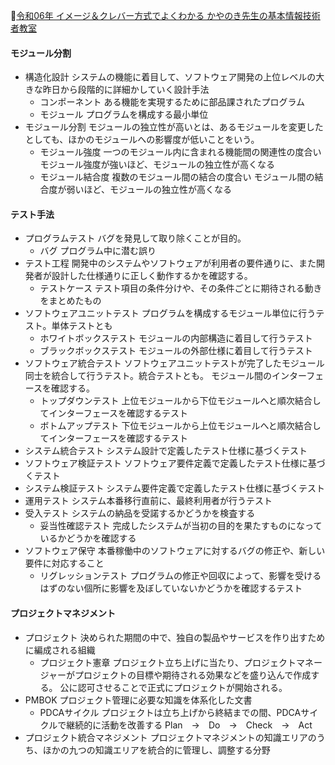 
📖[令和06年 イメージ＆クレバー方式でよくわかる かやのき先生の基本情報技術者教室](https://gihyo.jp/book/2023/978-4-297-13827-1)

#### モジュール分割

- 構造化設計
  システムの機能に着目して、ソフトウェア開発の上位レベルの大きな昨日から段階的に詳細かしていく設計手法
  - コンポーネント
    ある機能を実現するために部品課されたプログラム
  - モジュール
    プログラムを構成する最小単位
- モジュール分割
  モジュールの独立性が高いとは、あるモジュールを変更したとしても、ほかのモジュールへの影響度が低いことをいう。
  - モジュール強度
    一つのモジュール内に含まれる機能間の関連性の度合い
    モジュール強度が強いほど、モジュールの独立性が高くなる
  - モジュール結合度
    複数のモジュール間の結合の度合い
    モジュール間の結合度が弱いほど、モジュールの独立性が高くなる

#### テスト手法

- プログラムテスト
  バグを発見して取り除くことが目的。
  - バグ
    プログラム中に潜む誤り
- テスト工程
  開発中のシステムやソフトウェアが利用者の要件通りに、また開発者が設計した仕様通りに正しく動作するかを確認する。
  - テストケース
    テスト項目の条件分けや、その条件ごとに期待される動きをまとめたもの
- ソフトウェアユニットテスト
  プログラムを構成するモジュール単位に行うテスト。単体テストとも
  - ホワイトボックステスト
    モジュールの内部構造に着目して行うテスト
  - ブラックボックステスト
    モジュールの外部仕様に着目して行うテスト
- ソフトウェア統合テスト
  ソフトウェアユニットテストが完了したモジュール同士を統合して行うテスト。統合テストとも。
  モジュール間のインターフェースを確認する。
  - トップダウンテスト
    上位モジュールから下位モジュールへと順次結合してインターフェースを確認するテスト
  - ボトムアップテスト
    下位モジュールから上位モジュールへと順次結合してインターフェースを確認するテスト
- システム統合テスト
  システム設計で定義したテスト仕様に基づくテスト
- ソフトウェア検証テスト
  ソフトウェア要件定義で定義したテスト仕様に基づくテスト
- システム検証テスト
  システム要件定義で定義したテスト仕様に基づくテスト
- 運用テスト
  システム本番移行直前に、最終利用者が行うテスト
- 受入テスト
  システムの納品を受諾するかどうかを検査する
  - 妥当性確認テスト
    完成したシステムが当初の目的を果たすものになっているかどうかを確認する
- ソフトウェア保守
  本番稼働中のソフトウェアに対するバグの修正や、新しい要件に対応すること
  - リグレッションテスト
    プログラムの修正や回収によって、影響を受けるはずのない個所に影響を及ぼしていないかどうかを確認するテスト

#### プロジェクトマネジメント

- プロジェクト
  決められた期間の中で、独自の製品やサービスを作り出すために編成される組織
  - プロジェクト憲章
    プロジェクト立ち上げに当たり、プロジェクトマネージャーがプロジェクトの目標や期待される効果などを盛り込んで作成する。
    公に認可させることで正式にプロジェクトが開始される。
- PMBOK
  プロジェクト管理に必要な知識を体系化した文書
  - PDCAサイクル
    プロジェクトは立ち上げから終結までの間、PDCAサイクルで継続的に活動を改善する
    Plan　→　Do　→　Check　→　Act
- プロジェクト統合マネジメント
  プロジェクトマネジメントの知識エリアのうち、ほかの九つの知識エリアを統合的に管理し、調整する分野
  
